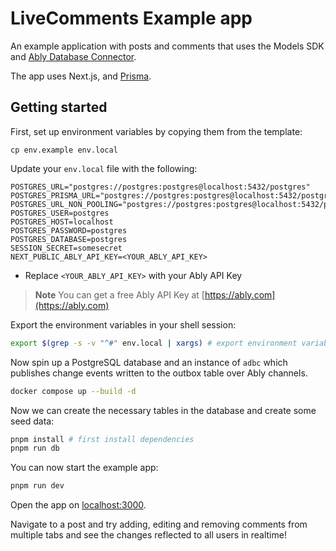 # LiveComments Example app

An example application with posts and comments that uses the Models SDK and [Ably Database Connector](https://github.com/ably-labs/adbc).

The app uses Next.js, and [Prisma](https://prisma.io).

## Getting started

First, set up environment variables by copying them from the template:

```
cp env.example env.local
```

Update your `env.local` file with the following:

```
POSTGRES_URL="postgres://postgres:postgres@localhost:5432/postgres"
POSTGRES_PRISMA_URL="postgres://postgres:postgres@localhost:5432/postgres"
POSTGRES_URL_NON_POOLING="postgres://postgres:postgres@localhost:5432/postgres"
POSTGRES_USER=postgres
POSTGRES_HOST=localhost
POSTGRES_PASSWORD=postgres
POSTGRES_DATABASE=postgres
SESSION_SECRET=somesecret
NEXT_PUBLIC_ABLY_API_KEY=<YOUR_ABLY_API_KEY>
```

- Replace `<YOUR_ABLY_API_KEY>` with your Ably API Key

> **Note**
> You can get a free Ably API Key at [https://ably.com](https://ably.com)

Export the environment variables in your shell session:

```bash
export $(grep -s -v "^#" env.local | xargs) # export environment variables
```

Now spin up a PostgreSQL database and an instance of `adbc` which publishes change events written to the outbox table over Ably channels.

```bash
docker compose up --build -d
```

Now we can create the necessary tables in the database and create some seed data:

```bash
pnpm install # first install dependencies
pnpm run db 
```

You can now start the example app:

```bash
pnpm run dev
```

Open the app on [localhost:3000](http://localhost:3000).

Navigate to a post and try adding, editing and removing comments from multiple tabs and see the changes reflected to all users in realtime!
